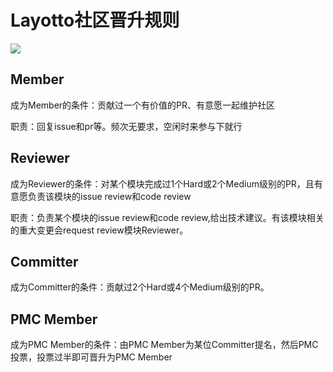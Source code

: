 # Layotto社区晋升规则
![](https://user-images.githubusercontent.com/26001097/129858616-ab38972e-0f91-4687-98df-81e1fce3c298.png)

## Member
成为Member的条件：贡献过一个有价值的PR、有意愿一起维护社区

职责：回复issue和pr等。频次无要求，空闲时来参与下就行

## Reviewer
成为Reviewer的条件：对某个模块完成过1个Hard或2个Medium级别的PR，且有意愿负责该模块的issue review和code review

职责：负责某个模块的issue review和code review,给出技术建议。有该模块相关的重大变更会request review模块Reviewer。

## Committer
成为Committer的条件：贡献过2个Hard或4个Medium级别的PR。

## PMC Member
成为PMC Member的条件：由PMC Member为某位Committer提名，然后PMC 投票，投票过半即可晋升为PMC Member